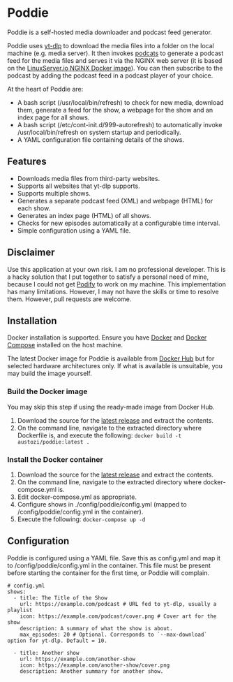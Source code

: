 # Poddie

Poddie is a self-hosted media downloader and podcast feed generator. 

Poddie uses [yt-dlp](https://github.com/yt-dlp/yt-dlp) to download the media files into a folder on the local machine (e.g. media server). It then invokes [podcats](https://github.com/jakubroztocil/podcats) to generate a podcast feed for the media files and serves it via the NGINX web server (it is based on the [LinuxServer.io NGINX Docker image](https://github.com/linuxserver/docker-nginx)). You can then subscribe to the podcast by adding the podcast feed in a podcast player of your choice.

At the heart of Poddie are:

- A bash script (/usr/local/bin/refresh) to check for new media, download them, generate a feed for the show, a webpage for the show and an index page for all shows.
- A bash script (/etc/cont-init.d/999-autorefresh) to automatically invoke /usr/local/bin/refresh on system startup and periodically.
- A YAML configuration file containing details of the shows.

## Features

- Downloads media files from third-party websites.
- Supports all websites that yt-dlp supports.
- Supports multiple shows.
- Generates a separate podcast feed (XML) and webpage (HTML) for each show.
- Generates an index page (HTML) of all shows.
- Checks for new episodes automatically at a configurable time interval.
- Simple configuration using a YAML file.

## Disclaimer

Use this application at your own risk. I am no professional developer. This is a hacky solution that I put together to satisfy a personal need of mine, because I could not get [Podify](https://github.com/podify-org/podify) to work on my machine. This implementation has many limitations. However, I may not have the skills or time to resolve them. However, pull requests are welcome.

## Installation

Docker installation is supported. Ensure you have [Docker](https://docs.docker.com/get-docker/) and [Docker Compose](https://docs.docker.com/compose/) installed on the host machine. 

The latest Docker image for Poddie is available from [Docker Hub](https://hub.docker.com/r/austozi/poddie) but for selected hardware architectures only. If what is available is unsuitable, you may build the image yourself.

### Build the Docker image

You may skip this step if using the ready-made image from Docker Hub.

1. Download the source for the [latest release](https://github.com/austozi/poddie/releases/latest) and extract the contents.
2. On the command line, navigate to the extracted directory where Dockerfile is, and execute the following: `docker build -t austozi/poddie:latest .`

### Install the Docker container

1. Download the source for the [latest release](https://github.com/austozi/poddie/releases/latest) and extract the contents.
2. On the command line, navigate to the extracted directory where docker-compose.yml is.
3. Edit docker-compose.yml as appropriate.
4. Configure shows in ./config/poddie/config.yml (mapped to /config/poddie/config.yml in the container).
5. Execute the following: `docker-compose up -d`

## Configuration

Poddie is configured using a YAML file. Save this as config.yml and map it to /config/poddie/config.yml in the container. This file must be present before starting the container for the first time, or Poddie will complain.

```
# config.yml
shows:
  - title: The Title of the Show
    url: https://example.com/podcast # URL fed to yt-dlp, usually a playlist
    icon: https://example.com/podcast/cover.png # Cover art for the show
    description: A summary of what the show is about.
    max_episodes: 20 # Optional. Corresponds to `--max-download` option for yt-dlp. Default = 10.
    
  - title: Another show
    url: https://example.com/another-show
    icon: https://example.com/another-show/cover.png
    description: Another summary for another show.    
```
